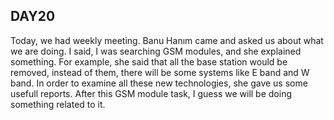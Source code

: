 ## **DAY20**

Today, we had weekly meeting. Banu Hanım came and asked us about what we are doing. I said, I was searching GSM modules, and she explained something. For example, she said that all the base station would be removed, instead of them, there will be some systems like E band and W band. In order to examine all these new technologies, she gave us some usefull reports. After this GSM module task, I guess we will be doing something related to it.

